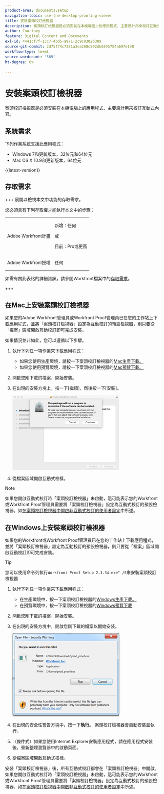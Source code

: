 ```yaml
---
product-area: documents;setup
navigation-topic: use-the-desktop-proofing-viewer
title: 安裝案頭校訂檢視器
description: 案頭校訂檢視器是必須安裝在本機電腦上的應用程式，主要設計用來校訂互動式內容。
author: Courtney
feature: Digital Content and Documents
exl-id: 4441cf7f-13c7-4bd5-a971-2c9c0302d309
source-git-commit: 2d75f74c7281a3ea288c892db6895754a697e198
workflow-type: tm+mt
source-wordcount: '569'
ht-degree: 0%

---
```


# 安裝案頭校訂檢視器

<!--Audited: 12/2023-->

案頭校訂檢視器是必須安裝在本機電腦上的應用程式，主要設計用來校訂互動式內容。

## 系統需求

下列作業系統支援此應用程式：

* Windows 7和更新版本，32位元和64位元
* Mac OS X 10.9和更新版本，64位元

{{latest-version}}

## 存取需求

+++ 展開以檢視本文中功能的存取需求。

您必須具有下列存取權才能執行本文中的步驟：

<table style="table-layout:auto"> 
 <col> 
 <col> 
 <tbody> 
  <tr> 
   <td role="rowheader">Adobe Workfront計畫</td> 
   <td> <p>新增：任何</p> <p>或</p> <p>目前：Pro或更高</p> </td> 
  </tr> 
  <tr> 
   <td role="rowheader">Adobe Workfront授權</td> 
   <td> <p>任何</p></td> 
  </tr> 
 </tbody> 
</table>

如需有關此表格的詳細資訊，請參閱Workfront檔案中的[存取需求](/help/quicksilver/administration-and-setup/add-users/access-levels-and-object-permissions/access-level-requirements-in-documentation.md)。

+++



## 在Mac上安裝案頭校訂檢視器

如果您的Adobe Workfront管理員或Workfront Proof管理員已在您的工作站上下載應用程式，並將「案頭校訂檢視器」設定為互動校訂的預設檢視器，則只要從「檔案」區域開啟互動校訂即可完成安裝。

如果情況並非如此，您可以遵循以下步驟。

1. 執行下列任一項作業來下載應用程式：

   * 如果您使用生產環境，請按一下案頭校訂檢視器的[Mac生產下載。](https://app.proofhq.com/desktopviewer/mac)
   * 如果您使用預覽環境，請按一下案頭校訂檢視器的[Mac預覽下載。](https://assets.preview.proofhq.com/nativeviewer/desktop_viewer/Workfront+Proof+Preview-2.1.44.pkg)

1. 開啟您剛下載的檔案，開始安裝。
1. 在出現的安裝方塊上，按一下[繼續]&#x200B;**&#x200B;**，然後按一下[安裝]&#x200B;**&#x200B;**。

   ![00000776.png](assets/00000776-350x244.png)

1. 從檔案區域開啟互動式校樣。

>[!NOTE]
>
>如果您開啟互動式校訂時「案頭校訂檢視器」未啟動，這可能表示您的Workfront或Workfront Proof管理員需要將「案頭校訂檢視器」設定為互動式校訂的預設檢視器，如[在案頭校訂檢視器中開啟非互動式校訂的使用者設定](../../../workfront-proof/wp-work-proofsfiles/review-proofs-dpv/destop-proofing-viewer.md#user-setting-for-opening-non-interactive-proofs-in-the-desktop-proofing-viewer)中所述。

## 在Windows上安裝案頭校訂檢視器

如果您的Workfront或Workfront Proof管理員已在您的工作站上下載應用程式，並將「案頭校訂檢視器」設定為互動校訂的預設檢視器，則只要從「檔案」區域開啟互動校訂即可完成安裝。

>[!TIP]
>
>您可以使用命令列執行`Workfront Proof Setup 2.1.34.exe" /S`來安裝案頭校訂檢視器

1. 執行下列任一項作業來下載應用程式：

   * 在生產環境中，按一下案頭校訂檢視器的[Windows生產下載。](https://app.proofhq.com/desktopviewer/windows)
   * 在預覽環境中，按一下案頭校訂檢視器的[Windows預覽下載](https://assets.preview.proofhq.com/nativeviewer/desktop_viewer/Workfront+Proof+Preview+Setup+2.1.44.exe)

1. 開啟您剛下載的檔案，開始安裝。
1. 在出現的安裝方塊中，開啟您剛下載的檔案以開始安裝。

   ![Screen_Shot_2018-05-02_at_10.56.55_AM.png](assets/screen-shot-2018-05-02-at-10.56.55-am-350x271.png)

1. 在出現的安全性警告方塊中，按一下&#x200B;**執行**。 案頭校訂檢視器會自動安裝並執行。
1. （條件式）如果您使用Internet Explorer安裝應用程式，請在應用程式安裝後，重新整理瀏覽器中的啟動頁面。
1. 從檔案區域開啟互動式校樣。

安裝「案頭校訂檢視器」後，所有互動式校訂都會在「案頭校訂檢視器」中開啟。 如果您開啟互動式校訂時「案頭校訂檢視器」未啟動，這可能表示您的Workfront或Workfront Proof管理員需要將「案頭校訂檢視器」設定為互動式校訂的預設檢視器，如[在案頭校訂檢視器中開啟非互動式校訂的使用者設定](../../../workfront-proof/wp-work-proofsfiles/review-proofs-dpv/destop-proofing-viewer.md#user-setting-for-launching-non-interactive-proofs)中所述。
